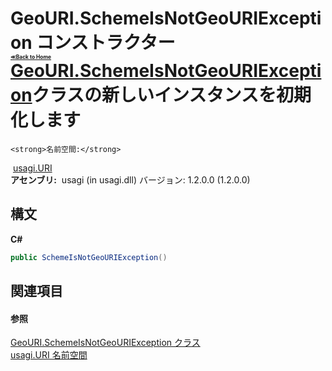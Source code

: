 # GeoURI.SchemeIsNotGeoURIException コンストラクター <div style="font-size:30%"><a href="https://github.com/usagi/usagi.cs/blob/master/docs/Home.md">≪Back to Home</a></div><a href="T_usagi_URI_GeoURI_SchemeIsNotGeoURIException.md">GeoURI.SchemeIsNotGeoURIException</a>クラスの新しいインスタンスを初期化します


    <strong>名前空間:</strong>
&nbsp;<a href="N_usagi_URI.md">usagi.URI</a><br /><strong>アセンブリ:</strong>
&nbsp;usagi (in usagi.dll) バージョン: 1.2.0.0 (1.2.0.0)

## 構文

**C#**<br />
``` C#
public SchemeIsNotGeoURIException()
```


## 関連項目


#### 参照
<a href="T_usagi_URI_GeoURI_SchemeIsNotGeoURIException.md">GeoURI.SchemeIsNotGeoURIException クラス</a><br /><a href="N_usagi_URI.md">usagi.URI 名前空間</a><br />
